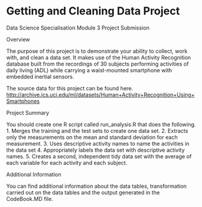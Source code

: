 Getting and Cleaning Data Project
==========================

Data Science Specialisation Module 3 Project Submission

Overview

The purpose of this project is to demonstrate your ability to collect, work with, and clean a data set. It makes use of the Human Activity Recognition database built from the recordings of 30 subjects performing activities of daily living (ADL) while carrying a waist-mounted smartphone with embedded inertial sensors.

The source data for this project can be found here.
http://archive.ics.uci.edu/ml/datasets/Human+Activity+Recognition+Using+Smartphones

Project Summary

You should create one R script called run_analysis.R that does the following. 1. Merges the training and the test sets to create one data set. 2. Extracts only the measurements on the mean and standard deviation for each measurement. 3. Uses descriptive activity names to name the activities in the data set 4. Appropriately labels the data set with descriptive activity names. 5. Creates a second, independent tidy data set with the average of each variable for each activity and each subject.

Additional Information

You can find additional information about the data tables, transformation carried out on the data tables and the output generated in the CodeBook.MD file.
